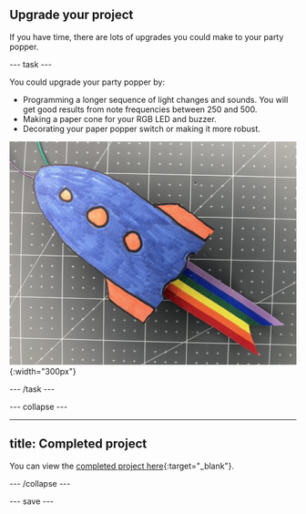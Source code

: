## Upgrade your project

If you have time, there are lots of upgrades you could make to your party popper. 

--- task ---

You could upgrade your party popper by:
+ Programming a longer sequence of light changes and sounds. You will get good results from note frequencies between 250 and 500.
+ Making a paper cone for your RGB LED and buzzer.
+ Decorating your paper popper switch or making it more robust. 

![A rocket drawing has been stuck to the front of the party popper switch.](images/upgrade-popper.jpg){:width="300px"}

--- /task ---

--- collapse ---

---
title: Completed project
---

You can view the [completed project here](https://rpf.io/p/en/party-popper-get){:target="_blank"}.

--- /collapse ---

--- save ---
